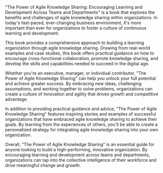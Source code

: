 "The Power of Agile Knowledge Sharing: Encouraging Learning and Development Across Teams and Departments" is a book that explores the benefits and challenges of agile knowledge sharing within organizations. In today's fast-paced, ever-changing business environment, it's more important than ever for organizations to foster a culture of continuous learning and development.

This book provides a comprehensive approach to building a learning organization through agile knowledge sharing. Drawing from real-world examples and case studies, this book offers practical guidance on how to encourage cross-functional collaboration, promote knowledge sharing, and develop the skills and capabilities needed to succeed in the digital age.

Whether you're an executive, manager, or individual contributor, "The Power of Agile Knowledge Sharing" can help you unlock your full potential and achieve greater success. By embracing new ideas, challenging assumptions, and working together to solve problems, organizations can create a culture of innovation and agility that drives growth and competitive advantage.

In addition to providing practical guidance and advice, "The Power of Agile Knowledge Sharing" features inspiring stories and examples of successful organizations that have embraced agile knowledge sharing to achieve their goals. By learning from the experiences of others, you'll be able to create a personalized strategy for integrating agile knowledge sharing into your own organization.

Overall, "The Power of Agile Knowledge Sharing" is an essential guide for anyone looking to build a high-performing, innovative organization. By encouraging learning and development across teams and departments, organizations can tap into the collective intelligence of their workforce and drive meaningful change and growth.
